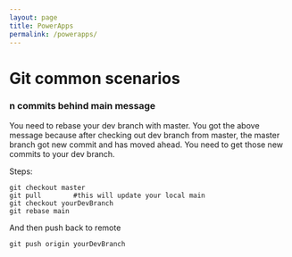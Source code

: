 ```yaml
---
layout: page
title: PowerApps
permalink: /powerapps/
---
```


# Git common scenarios

### n commits behind main message

You need to rebase your dev branch with master. You got the above message because after checking out dev branch from master, the master branch got new commit and has moved ahead. You need to get those new commits to your dev branch.

Steps:

```
git checkout master
git pull        #this will update your local main
git checkout yourDevBranch
git rebase main
```

And then push back to remote

```
git push origin yourDevBranch
```
